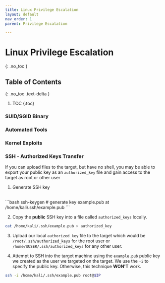 ```yaml
---
title: Linux Privilege Escalation
layout: default
nav_order: 1
parent: Privilege Escalation

---
```


# Linux Privilege Escalation
{: .no_toc }
## Table of Contents
{: .no_toc .text-delta }
1. TOC
{:toc}

### SUID/SGID Binary
### Automated Tools
### Kernel Exploits


### SSH - Authorized Keys Transfer
If you can upload files to the target, but have no shell, you may be able to export your public key as an `authorized_key` file and gain access to the target as root or other user

1. Generate SSH key 
<br>
```bash
ssh-keygen # generate key example.pub at /home/kali/.ssh/example.pub
```

2. Copy the **public** SSH key into a file called `authorized_keys` locally. 
```bash
cat /home/kali/.ssh/example.pub > authorized_key
```

3. Upload our local `authorized_key` file to the target which would be `/root/.ssh/authorized_keys` for the root user or `/home/$USER/.ssh/authorized_keys` for any other user.

4. Attempt to SSH into the target machine using the `example.pub` public key we created as the user we targeted on the target. We use the `-i` to specify the public key. Otherwise, this technique **WON'T** work. 
```bash
ssh -i /home/kali/.ssh/example.pub root@$IP
```

